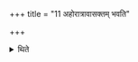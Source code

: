 +++
title = "11 अहोरात्रावासक्तम् भवति"

+++

<details><summary>थिते</summary>

अहोरात्रावासक्तं भवति ११
</details>
